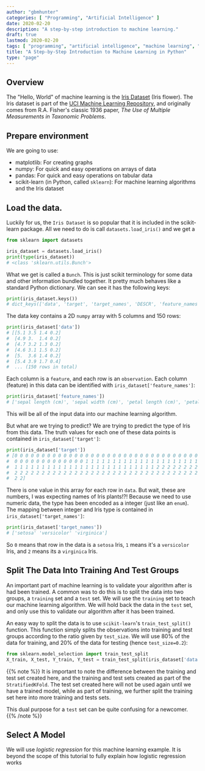 ```yaml
---
author: "gbmhunter"
categories: [ "Programming", "Artificial Intelligence" ]
date: 2020-02-20
description: "A step-by-step introduction to machine learning."
draft: true
lastmod: 2020-02-20
tags: [ "programming", "artificial intelligence", "machine learning", "tutorial", "Python" ]
title: "A Step-by-Step Introduction to Machine Learning in Python"
type: "page"
---
```


## Overview

The "Hello, World" of machine learning is the [Iris Dataset](http://archive.ics.uci.edu/ml/datasets/Iris) (Iris flower). The Iris dataset is part of the [UCI Machine Learning Repository](http://archive.ics.uci.edu/ml/index.php), and originally comes from R.A. Fisher's classic 1936 paper, _The Use of Multiple Measurements in Taxonomic Problems_.

## Prepare environment

We are going to use:

* matplotlib: For creating graphs
* numpy: For quick and easy operations on arrays of data
* pandas: For quick and easy operations on tabular data
* scikit-learn (in Python, called `sklearn`): For machine learning algorithms and the Iris dataset

## Load the data.

Luckily for us, the `Iris Dataset` is so popular that it is included in the scikit-learn package. All we need to do is call `datasets.load_iris()` and we get a 

```python
from sklearn import datasets

iris_dataset = datasets.load_iris()
print(type(iris_dataset))
# <class 'sklearn.utils.Bunch'>
```

What we get is called a `Bunch`. This is just scikit terminology for some data and other information bundled together. It pretty much behaves like a standard Python dictionary. We can see it has the following keys:

```python
print(iris_dataset.keys())
# dict_keys(['data', 'target', 'target_names', 'DESCR', 'feature_names'])
```

The data key contains a 2D `numpy` array with 5 columns and 150 rows:

```python
print(iris_dataset['data'])
# [[5.1 3.5 1.4 0.2]
#  [4.9 3.  1.4 0.2]
#  [4.7 3.2 1.3 0.2]
#  [4.6 3.1 1.5 0.2]
#  [5.  3.6 1.4 0.2]
#  [5.4 3.9 1.7 0.4]
#  ... (150 rows in total)
```

Each column is a `feature`, and each row is an `observation`. Each column (feature) in this data can be identified with `iris_dataset['feature_names']`:

```python
print(iris_dataset['feature_names'])
# ['sepal length (cm)', 'sepal width (cm)', 'petal length (cm)', 'petal width (cm)']
```

This will be all of the input data into our machine learning algorithm.

But what are we trying to predict? We are trying to predict the type of Iris from this data. The truth values for each one of these data points is contained in `iris_dataset['target']`:

```python
print(iris_dataset['target'])
# [0 0 0 0 0 0 0 0 0 0 0 0 0 0 0 0 0 0 0 0 0 0 0 0 0 0 0 0 0 0 0 0 0 0 0 0 0
#  0 0 0 0 0 0 0 0 0 0 0 0 0 1 1 1 1 1 1 1 1 1 1 1 1 1 1 1 1 1 1 1 1 1 1 1 1
#  1 1 1 1 1 1 1 1 1 1 1 1 1 1 1 1 1 1 1 1 1 1 1 1 1 1 2 2 2 2 2 2 2 2 2 2 2
#  2 2 2 2 2 2 2 2 2 2 2 2 2 2 2 2 2 2 2 2 2 2 2 2 2 2 2 2 2 2 2 2 2 2 2 2 2
#  2 2]
```

There is one value in this array for each row in `data`. But wait, these are numbers, I was expecting names of Iris plants!?! Because we need to use numeric data, the type has been encoded as a integer (just like an `enum`). The mapping between integer and Iris type is contained in `iris_dataset['target_names']`:

```python
print(iris_dataset['target_names'])
# ['setosa' 'versicolor' 'virginica']
```

So `0` means that row in the data is a `setosa` Iris, `1` means it's a `versicolor` Iris, and `2` means its a `virginica` Iris.

## Split The Data Into Training And Test Groups

An important part of machine learning is to validate your algorithm after is had been trained. A common was to do this is to split the data into two groups, a `training` set and a `test` set. We will use the `training` set to teach our machine learning algorithm. We will hold back the data in the `test` set, and only use this to validate our algorithm after it has been trained.

An easy way to split the data is to use `scikit-learn`'s `train_test_split()` function. This function simply splits the observations into training and test groups according to the ratio given by `test_size`. We will use 80% of the data for training, and 20% of the data for testing (hence `test_size=0.2`):

```python
from sklearn.model_selection import train_test_split
X_train, X_test, Y_train, Y_test = train_test_split(iris_dataset['data'], iris_dataset['target'], test_size=0.2)
```

{{% note %}}
It is important to note the difference between the training and test set created here, and the training and test sets created as part of the `StratifiedKFold`. The test set created here will not be used again until we have a trained model, while as part of training, we further split the training set here into more training and tests sets.

This dual purpose for a `test` set can be quite confusing for a newcomer.
{{% /note %}}


## Select A Model

We will use _logistic regression_ for this machine learning example. It is beyond the scope of this tutorial to fully explain how logistic regression works